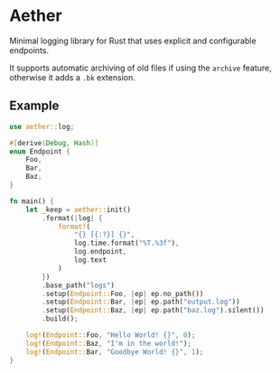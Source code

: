# Aether

Minimal logging library for Rust that uses explicit and configurable endpoints.

It supports automatic archiving of old files if using the `archive` feature, otherwise it adds a `.bk` extension.

## Example
```rs
use aether::log;

#[derive(Debug, Hash)]
enum Endpoint {
    Foo,
    Bar,
    Baz,
}

fn main() {
    let _keep = aether::init()
        .format(|log| {
            format!(
                "{} [{:?}] {}",
                log.time.format("%T.%3f"),
                log.endpoint,
                log.text
            )
        })
        .base_path("logs")
        .setup(Endpoint::Foo, |ep| ep.no_path())
        .setup(Endpoint::Bar, |ep| ep.path("output.log"))
        .setup(Endpoint::Baz, |ep| ep.path("baz.log").silent())
        .build();

    log!(Endpoint::Foo, "Hello World! {}", 0);
    log!(Endpoint::Baz, "I'm in the world!");
    log!(Endpoint::Bar, "Goodbye World! {}", 1);
}
```